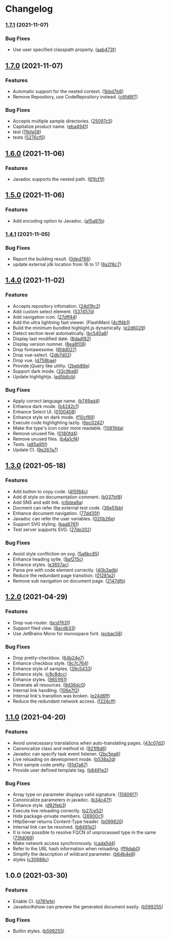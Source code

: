 # Changelog

### [1.7.1](https://www.github.com/Teletha/javadng/compare/v1.7.0...v1.7.1) (2021-11-07)


### Bug Fixes

* Use user specified classpath properly. ([aab473f](https://www.github.com/Teletha/javadng/commit/aab473fc4a0e3c5dbf802463e63bfd8745c8559c))

## [1.7.0](https://www.github.com/Teletha/javadng/compare/v1.6.0...v1.7.0) (2021-11-07)


### Features

* Automatic support for the nested context. ([1bbd7b8](https://www.github.com/Teletha/javadng/commit/1bbd7b86007ddcdc03fc35fd0113ef5bbd4e8553))
* Remove Repository, use CodeRepository instead. ([c6fd8f7](https://www.github.com/Teletha/javadng/commit/c6fd8f71d317461bc90782d80c64b5246b08a9aa))


### Bug Fixes

* Accepts multiple sample directories. ([25097c5](https://www.github.com/Teletha/javadng/commit/25097c5d677c685afc847d9f393eeb4ffabb7fd2))
* Capitalize product name. ([eba4941](https://www.github.com/Teletha/javadng/commit/eba49415fe0902ac223bc675e78f4f36e1ec8be1))
* test ([11bfa58](https://www.github.com/Teletha/javadng/commit/11bfa58de1ca3b7e6f15bcfa498a92a15bf3a67c))
* tests ([5276cf0](https://www.github.com/Teletha/javadng/commit/5276cf0a305b103de4829c5f92576b1c4445ecdb))

## [1.6.0](https://www.github.com/Teletha/javadng/compare/v1.5.0...v1.6.0) (2021-11-06)


### Features

* Javadoc supports the nested path. ([61fcf1f](https://www.github.com/Teletha/javadng/commit/61fcf1f236d5e85ab7362c85e22de4b35794a70c))

## [1.5.0](https://www.github.com/Teletha/javadng/compare/v1.4.1...v1.5.0) (2021-11-06)


### Features

* Add encoding option to Javadoc. ([af5a97b](https://www.github.com/Teletha/javadng/commit/af5a97bad57e55f61e8ec8eaffdab7597aeeef0b))

### [1.4.1](https://www.github.com/Teletha/javadng/compare/v1.4.0...v1.4.1) (2021-11-05)


### Bug Fixes

* Report the building result. ([0ded766](https://www.github.com/Teletha/javadng/commit/0ded7666eb1ed963a719f4d34b78b173905f78cf))
* update external jdk location from 16 to 17 ([8a2f8c7](https://www.github.com/Teletha/javadng/commit/8a2f8c783fdd5042f73693399ed6a801fbe27d46))

## [1.4.0](https://www.github.com/Teletha/javadng/compare/v1.3.0...v1.4.0) (2021-11-02)


### Features

* Accepts repository infomation. ([24d19c2](https://www.github.com/Teletha/javadng/commit/24d19c252e9f1f11a7044cfe6f6fccd9d84c1780))
* Add custom select element. ([537457d](https://www.github.com/Teletha/javadng/commit/537457da3a75e78d0618960653ea1dae0478a646))
* Add navigation icon. ([27dff44](https://www.github.com/Teletha/javadng/commit/27dff4434e25358a808b119213d784ca5d5f87b6))
* Add the ultra lightning fast viewer. (FlashMan) ([4cff4b1](https://www.github.com/Teletha/javadng/commit/4cff4b1a106ec9705b7b2511e383f19656a56c95))
* Build the minimum bundled highlight.js dynamically. ([e2d6029](https://www.github.com/Teletha/javadng/commit/e2d6029b274a4db6cdb807c8f66f6bd40d32b4a7))
* Detect section level automatically. ([bc540a6](https://www.github.com/Teletha/javadng/commit/bc540a62ce9bcd5cbba4b37a344e4a1cf2db05cd))
* Display last modified date. ([8dadf82](https://www.github.com/Teletha/javadng/commit/8dadf829d71f808f3ac813d4f1dd01d9ddee29e9))
* Display version numner. ([8ea8f09](https://www.github.com/Teletha/javadng/commit/8ea8f098c41c83046fc612985c92448d2b738719))
* Drop fontawesome. ([6fdd027](https://www.github.com/Teletha/javadng/commit/6fdd0270e46607331107c8523a5c2e7095cfba50))
* Drop vue-select. ([2db7d02](https://www.github.com/Teletha/javadng/commit/2db7d02ee4d7bc5e7a9536fc928f59d24e98dfd5))
* Drop vue. ([d759bae](https://www.github.com/Teletha/javadng/commit/d759baeb1dbe6bf7e8d15dbcc65d5f230419aa08))
* Provide jQuery like utility. ([2beb88e](https://www.github.com/Teletha/javadng/commit/2beb88e7138d8606bc86e83546b3b4bd844db326))
* Support dark mode. ([33c9be8](https://www.github.com/Teletha/javadng/commit/33c9be8f0f7dc6d8f248418c62434680d4ecd3d1))
* Update highlightjs. ([ed5b6cb](https://www.github.com/Teletha/javadng/commit/ed5b6cb4196af7a8b3c2d168a78b5fcfb579b00f))


### Bug Fixes

* Apply correct language name. ([b749ad4](https://www.github.com/Teletha/javadng/commit/b749ad4c43f69dd63f128839e0f7b4050645bff1))
* Enhance dark mode. ([b4242c1](https://www.github.com/Teletha/javadng/commit/b4242c1e6a0b0fc8902908557b23c86211b96067))
* Enhance Select UI. ([0100408](https://www.github.com/Teletha/javadng/commit/0100408e1a57a096c06c9a6f6d7ebd0792c0e86c))
* Enhance style on dark mode. ([f10cf69](https://www.github.com/Teletha/javadng/commit/f10cf69c272799df52ea6b9f6961621ad0705a05))
* Execute code highlighting lazily. ([6ec0242](https://www.github.com/Teletha/javadng/commit/6ec02426a54748cd373d1fd12ed37f5cf65000e2))
* Make the type's icon color more readable. ([10819da](https://www.github.com/Teletha/javadng/commit/10819da11f699c7390c34dbb84fe893cbee172e4))
* Remove unused file. ([0180fd4](https://www.github.com/Teletha/javadng/commit/0180fd47e302dfd8c8958465feb8308f6e3adcac))
* Remove unused files. ([b4a1cf4](https://www.github.com/Teletha/javadng/commit/b4a1cf46291c84b53ad6f50bd75753b07daf97fd))
* Tests. ([a85a95f](https://www.github.com/Teletha/javadng/commit/a85a95fbb8e0bb71597bc2d37a6a419284c6c7b8))
* Update CI. ([9e267a7](https://www.github.com/Teletha/javadng/commit/9e267a78e2d047c777cae4ae3e8fb1a90db41dc9))

## [1.3.0](https://www.github.com/Teletha/stoneforge/compare/v1.2.0...v1.3.0) (2021-05-18)


### Features

* Add button to copy code. ([4f5f84c](https://www.github.com/Teletha/stoneforge/commit/4f5f84c17bad59c34ce5a2a73d1d89f4a248947b))
* Add dl style on documentation comment. ([b037bf8](https://www.github.com/Teletha/stoneforge/commit/b037bf827aeba532eb02ecff3e12b774b467feb5))
* Add SNS and edit link. ([c6dea9a](https://www.github.com/Teletha/stoneforge/commit/c6dea9a3efcf76c70e9ff44a7bdb75ab44adef68))
* Docment can refer the external test code. ([36e51bb](https://www.github.com/Teletha/stoneforge/commit/36e51bb0253ed534ad724965eb9d1b16e7678612))
* Enhance document navigation. ([77dd35f](https://www.github.com/Teletha/stoneforge/commit/77dd35f4c159441c8939d64152f83d995f52c615))
* Javadoc can refer the user variables. ([020b26e](https://www.github.com/Teletha/stoneforge/commit/020b26eb88848e1cc9942988a158065f6cb811f3))
* Support SVG styling. ([baa6761](https://www.github.com/Teletha/stoneforge/commit/baa6761e1a0435bf798f25a271dae7d9e0377b07))
* Test server supports SVG. ([27de202](https://www.github.com/Teletha/stoneforge/commit/27de20233dfaf69eb28a14eeaac9d66a1056643d))


### Bug Fixes

* Avoid style confliction on svg. ([5a6bc85](https://www.github.com/Teletha/stoneforge/commit/5a6bc856ad6ca8dc293354b181d344f63a2d8191))
* Enhance heading sytle. ([8af215c](https://www.github.com/Teletha/stoneforge/commit/8af215c821669975898a2ed72ab4a39407cbabb8))
* Enhance styles. ([e3657ac](https://www.github.com/Teletha/stoneforge/commit/e3657ac98fb6482d8c50625fd45cdf9dc9fcf1dc))
* Parse pre with code element correctly. ([40b3adb](https://www.github.com/Teletha/stoneforge/commit/40b3adb69d786dd789f799847be76f6c425be219))
* Reduce the redundant page transition. ([01281a2](https://www.github.com/Teletha/stoneforge/commit/01281a2defc4981d7f2df1b7207dcfef4798391f))
* Remove sub navigation on document page. ([2147dfb](https://www.github.com/Teletha/stoneforge/commit/2147dfbc8c0943337ca6a32a6ba027fbd71d44ab))

## [1.2.0](https://www.github.com/Teletha/stoneforge/compare/v1.1.0...v1.2.0) (2021-04-29)


### Features

* Drop vue-router. ([bcd7631](https://www.github.com/Teletha/stoneforge/commit/bcd7631c19fd21b60f27591aebb83c31d9f18383))
* Support filed view. ([8acdb33](https://www.github.com/Teletha/stoneforge/commit/8acdb331cf3e58ac12c169cd0b7f960615baf675))
* Use JetBrains Mono for monospace font. ([ecbac58](https://www.github.com/Teletha/stoneforge/commit/ecbac5849be2a6d3358f4c14700b5e94625ff4da))


### Bug Fixes

* Drop pretty-checkbox. ([64b24e7](https://www.github.com/Teletha/stoneforge/commit/64b24e7c5462a411b2f8816840be50aeb481de82))
* Enhance checkbox style. ([9c7c764](https://www.github.com/Teletha/stoneforge/commit/9c7c7649c10106c4ebbf771305d36bab59914bc4))
* Enhance style of samples. ([39c5433](https://www.github.com/Teletha/stoneforge/commit/39c543329e63cda17a4c57dbe3c88aca2f109687))
* Enhance style. ([c8c8dcc](https://www.github.com/Teletha/stoneforge/commit/c8c8dcc14673e14cca49f9c4580dafe83acae17c))
* Enhance styles. ([9651f61](https://www.github.com/Teletha/stoneforge/commit/9651f612acdd03d542dbdf3b29e6e26ce6eb0a12))
* Generate all resources. ([9d36dc0](https://www.github.com/Teletha/stoneforge/commit/9d36dc0f527dff4668d75328b9d3200252d48492))
* Internal link handling. ([106e7f2](https://www.github.com/Teletha/stoneforge/commit/106e7f2964cf15be7f3c9dbd79bc7bb9226e14bd))
* Internal link's transition was broken. ([e24d6ff](https://www.github.com/Teletha/stoneforge/commit/e24d6ffe23538a19acc5ae937876472e58b66bf4))
* Reduce the redundant network access. ([f224cff](https://www.github.com/Teletha/stoneforge/commit/f224cffea467e9ab9cdcb01f73663ce42251743a))

## [1.1.0](https://www.github.com/Teletha/stoneforge/compare/v1.0.0...v1.1.0) (2021-04-20)


### Features

* Avoid unnecessary translations when auto-translating pages. ([43c07d2](https://www.github.com/Teletha/stoneforge/commit/43c07d25fd76b3b3d3253d0de7304e91953414e6))
* Canonicalize class and method id. ([921f8d6](https://www.github.com/Teletha/stoneforge/commit/921f8d6194a4235310a9e53662d262439265289c))
* Javadoc can specify task event listener. ([2bc5ea6](https://www.github.com/Teletha/stoneforge/commit/2bc5ea69262e02d9b18aecca63cee1451b52295d))
* Live reloading on development mode. ([b538a2d](https://www.github.com/Teletha/stoneforge/commit/b538a2d8c3e2293bf611c7d7da20d762dbacb60f))
* Print sample code pretty. ([91d7a67](https://www.github.com/Teletha/stoneforge/commit/91d7a675dbbc137cdc0d152bfc71ed5d73343bd6))
* Provide user defined template tag. ([b8491e2](https://www.github.com/Teletha/stoneforge/commit/b8491e2cbda877c69bee78ebfc16e26b7a1ce390))


### Bug Fixes

* Array type on parameter displays valid signature. ([15806f7](https://www.github.com/Teletha/stoneforge/commit/15806f7c4a38e67ba805802ceda6f44c1b9a9756))
* Canonicalize parameters in javadoc. ([b34c47f](https://www.github.com/Teletha/stoneforge/commit/b34c47f3afc923e7c44c74bfca4ac75b4bd616ed))
* Enhance style. ([d92feb3](https://www.github.com/Teletha/stoneforge/commit/d92feb3e8df5acd7453a67a91880d20ee9c65dbc))
* Execute live reloading correctly. ([b27ce52](https://www.github.com/Teletha/stoneforge/commit/b27ce52fcd5dd1806de016f0a9017ac73c09852c))
* Hide package-private members. ([26900c1](https://www.github.com/Teletha/stoneforge/commit/26900c11fd8b71886387f6f42fff4a54ec873a89))
* HttpServer returns Content-Type header. ([b099820](https://www.github.com/Teletha/stoneforge/commit/b099820ea33fd3421ebbf73d518b66ab1a5a069b))
* Internal link can be resolved. ([b8491e2](https://www.github.com/Teletha/stoneforge/commit/b8491e2cbda877c69bee78ebfc16e26b7a1ce390))
* It is now possible to resolve FQCN of unprocessed type in the same ([73fd069](https://www.github.com/Teletha/stoneforge/commit/73fd0694fd0ded4d88eb20138828b865d8d69b3a))
* Make network access synchronously. ([cada5d4](https://www.github.com/Teletha/stoneforge/commit/cada5d4b3ed9a1bd40216f0f073a1c46f8d115d7))
* Refer to the URL hash information when reloading. ([ff9dab0](https://www.github.com/Teletha/stoneforge/commit/ff9dab0874f22a692fc574840160404e1e5cf4dd))
* Simplify the description of wildcard parameter. ([b64b4e8](https://www.github.com/Teletha/stoneforge/commit/b64b4e86b001f647e73ab31aaa8e583a8e426663))
* styles ([c30988c](https://www.github.com/Teletha/stoneforge/commit/c30988ce6b28bfa0a342e0b406814e8d6b1aeac1))

## 1.0.0 (2021-03-30)


### Features

* Enable CI. ([d781efe](https://www.github.com/Teletha/stoneforge/commit/d781efe5bd9e53ff529f92924df324e8bfc7a803))
* Javadoc#show can preview the generated document easily. ([b599255](https://www.github.com/Teletha/stoneforge/commit/b599255ea9f773b521fe7e4fbccd7622d2aa732a))


### Bug Fixes

* Builtin styles. ([b599255](https://www.github.com/Teletha/stoneforge/commit/b599255ea9f773b521fe7e4fbccd7622d2aa732a))
